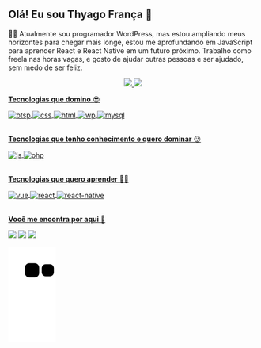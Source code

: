 ## Olá! Eu sou Thyago França 🤙

👨‍💻 Atualmente sou programador WordPress, mas estou ampliando meus horizontes para chegar mais longe, estou me aprofundando em JavaScript para aprender React e React Native em um futuro próximo.
Trabalho como freela nas horas vagas, e gosto de ajudar outras pessoas e ser ajudado, sem medo de ser feliz. 
<br>

<div align="center">
  <a href="https://github.com/thyagofranca">
  <img height="180em" src="https://github-readme-stats.vercel.app/api?username=thyagofranca&show_icons=true&icon_color=007bff&theme=highcontrast&include_all_commits=true&count_private=true"/>
  <img height="180em" src="https://github-readme-stats.vercel.app/api/top-langs/?username=thyagofranca&layout=compact&langs_count=7&theme=highcontrast"/>
</div>
  
<strong>Tecnologias que domino</strong> 😎
<div style="display: inline_block">
  <img align="center" alt="btsp" src="https://img.shields.io/badge/Bootstrap-563D7C?style=for-the-badge&logo=bootstrap&logoColor=white" />
  <img align="center" alt="css" src="https://img.shields.io/badge/CSS3-1572B6?style=for-the-badge&logo=css3&logoColor=white" />
  <img align="center" alt="html" src="https://img.shields.io/badge/HTML5-E34F26?style=for-the-badge&logo=html5&logoColor=white" />
  <img align="center" alt="wp" src="https://img.shields.io/badge/Wordpress-21759B?style=for-the-badge&logo=wordpress&logoColor=white" />
  <img align="center" alt="mysql" src="https://img.shields.io/badge/MySQL-00000F?style=for-the-badge&logo=mysql&logoColor=white" />
</div><br>
  
<strong>Tecnologias que tenho conhecimento e quero dominar</strong> 😜
<div style="display: inline_block">
  <img align="center" alt="js" src="https://img.shields.io/badge/JavaScript-F7DF1E?style=for-the-badge&logo=javascript&logoColor=black" />
  <img align="center" alt="php" src="https://img.shields.io/badge/PHP-777BB4?style=for-the-badge&logo=php&logoColor=white" />
</div><br>
  
<strong>Tecnologias que quero aprender</strong> 👨‍🎓
<div style="display: inline_block">
  <img align="center" alt="vue" src="https://img.shields.io/badge/Vue.js-35495E?style=for-the-badge&logo=vue.js&logoColor=4FC08D" />
  <img align="center" alt="react" src="https://img.shields.io/badge/React-20232A?style=for-the-badge&logo=react&logoColor=61DAFB" />
  <img align="center" alt="react-native" src="https://img.shields.io/badge/React_Native-20232A?style=for-the-badge&logo=react&logoColor=61DAFB" />
</div><br>
  
<strong>Você me encontra por aqui</strong> 🙏
<div style="display: inline_block"> 
  <a href="https://wa.me/5511997099966?text=Olá, vi seu perfil no Github" target="_blank"><img src="https://img.shields.io/badge/WhatsApp-25D366?style=for-the-badge&logo=whatsapp&logoColor=white" target="_blank"></a>
  <a href="https://www.instagram.com/thyago_france/" target="_blank"><img src="https://img.shields.io/badge/-Instagram-%23E4405F?style=for-the-badge&logo=instagram&logoColor=white" target="_blank"></a>
  <a href="https://www.linkedin.com/in/thyago-fran%C3%A7a/" target="_blank"><img src="https://img.shields.io/badge/LinkedIn-0077B5?style=for-the-badge&logo=linkedin&logoColor=white" target="_blank"></a> 
 
  ![Snake animation](https://github.com/thyagofranca/thyagofranca/blob/output/github-contribution-grid-snake.svg)
 
</div>
